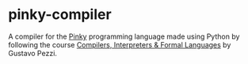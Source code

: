 # pinky-compiler

A compiler for the [Pinky](https://pinky-lang.org/) programming language made using Python by following the course [Compilers, Interpreters & Formal Languages](https://pikuma.com/courses/create-a-programming-language-compiler) by Gustavo Pezzi.

<!---
Course sections:
01 | X | Introduction
02 | X | The Nature of Computation
03 | X | Structure of a Program
04 | X | Scanning tokens
05 | - | Parsing Expressions
06 | - | Displaying Errors
07 | - | Interpreting Expressions
08 | - | Program Statements
09 | - | Program State
10 | - | Loop Statements
11 | - | Functions
12 | - | Code Generation
13 | - | Emitting Instructions
14 | - | Writing a VM
15 | - | VM Jumps & Branches
16 | - | VM Memory & State
17 | - | VM Loops
18 | - | Stack & Register VMs
19 | - | VM Subroutines
20 | - | Type Systems & Type Checkers
21 | - | Bonus: Shunting Yard
22 | - | Bonus: Pratt Parser
23 | - | Bonus: PEG
24 | - | Bonus: Optimizations
25 | - | Bonus: LLVM
27 | - | Conclusion & Next Steps
-->
